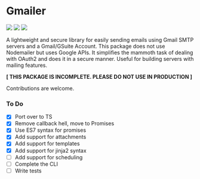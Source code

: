 # Gmailer

<img src="https://img.shields.io/badge/dev-work%20in%20progress-blue">
<img src="https://img.shields.io/github/issues/zrthxn/gmailer">
<img src="https://img.shields.io/github/last-commit/zrthxn/gmailer">

A lightweight and secure library for easily sending emails using Gmail SMTP servers and a Gmail/GSuite Account. This package does not use Nodemailer but uses Google APIs. It simplifies the mammoth task of dealing with OAuth2 and does it in a secure manner. Useful for building servers with mailing features.

**[ THIS PACKAGE IS INCOMPLETE. PLEASE DO NOT USE IN PRODUCTION ]**

Contributions are welcome.

### To Do

- [x] Port over to TS
- [x] Remove callback hell, move to Promises
- [x] Use ES7 syntax for promises
- [x] Add support for attachments
- [x] Add support for templates
- [x] Add support for jinja2 syntax
- [ ] Add support for scheduling
- [ ] Complete the CLI
- [ ] Write tests
